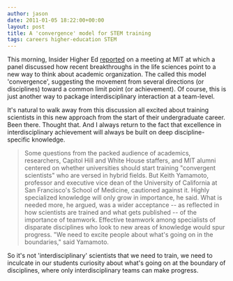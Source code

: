 ```yaml
---
author: jason
date: 2011-01-05 18:22:00+00:00
layout: post
title: A 'convergence' model for STEM training
tags: careers higher-education STEM
---
```


This morning, Insider Higher Ed <a href="http://bit.ly/fhTI4D">reported</a> on a meeting at MIT at which a panel discussed how recent breakthroughs in the life sciences point to a new way to think about academic organization. The called this model 'convergence', suggesting the movement from several directions (or disciplines) toward a common limit point (or achievement). Of course, this is just another way to package interdisciplinary interaction at a team-level.

It's natural to walk away from this discussion all excited about training scientists in this new approach from the start of their undergraduate career. Been there. Thought that. And I always return to the fact that excellence in interdisciplinary achievement will always be built on deep discipline-specific knowledge.

>Some questions from the packed audience of academics, researchers, Capitol Hill and White House staffers, and MIT alumni centered on whether universities should start training "convergent scientists" who are versed in hybrid fields. But Keith Yamamoto, professor and executive vice dean of the University of California at San Francisco's School of Medicine, cautioned against it. Highly specialized knowledge will only grow in importance, he said. What is needed more, he argued, was a wider acceptance -- as reflected in how scientists are trained and what gets published -- of the importance of teamwork. Effective teamwork among specialists of disparate disciplines who look to new areas of knowledge would spur progress. "We need to excite people about what's going on in the boundaries," said Yamamoto.   

So it's not 'interdisciplinary' scientists that we need to train, we need to inculcate in our students curiosity about what's going on at the boundary of disciplines, where only interdisciplinary teams can make progress.
